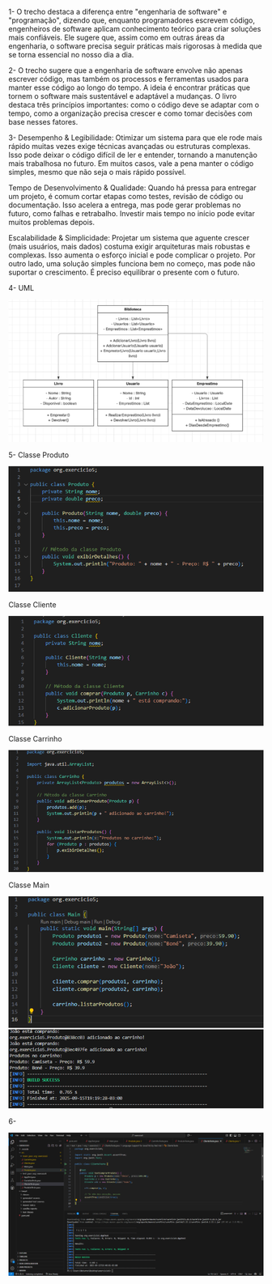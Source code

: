 1- O trecho destaca a diferença entre "engenharia de software" e "programação", dizendo que, enquanto programadores escrevem código, engenheiros de software aplicam conhecimento teórico para criar soluções mais confiáveis. Ele sugere que, assim como em outras áreas da engenharia, o software precisa seguir práticas mais rigorosas à medida que se torna essencial no nosso dia a dia.

2- O trecho sugere que a engenharia de software envolve não apenas escrever código, mas também os processos e ferramentas usados para manter esse código ao longo do tempo. A ideia é encontrar práticas que tornem o software mais sustentável e adaptável a mudanças. O livro destaca três princípios importantes: como o código deve se adaptar com o tempo, como a organização precisa crescer e como tomar decisões com base nesses fatores.

3- Desempenho & Legibilidade: Otimizar um sistema para que ele rode mais rápido muitas vezes exige técnicas avançadas ou estruturas complexas. Isso pode deixar o código difícil de ler e entender, tornando a manutenção mais trabalhosa no futuro. Em muitos casos, vale a pena manter o código simples, mesmo que não seja o mais rápido possível.

Tempo de Desenvolvimento & Qualidade: Quando há pressa para entregar um projeto, é comum cortar etapas como testes, revisão de código ou documentação. Isso acelera a entrega, mas pode gerar problemas no futuro, como falhas e retrabalho. Investir mais tempo no início pode evitar muitos problemas depois.

Escalabilidade & Simplicidade: Projetar um sistema que aguente crescer (mais usuários, mais dados) costuma exigir arquiteturas mais robustas e complexas. Isso aumenta o esforço inicial e pode complicar o projeto. Por outro lado, uma solução simples funciona bem no começo, mas pode não suportar o crescimento. É preciso equilibrar o presente com o futuro.

4- UML

![img uml](https://github.com/joaosantos13/bertoti/blob/main/engenhariadesoftware/img/UML.png)

5- Classe Produto 

![img uml](https://github.com/joaosantos13/bertoti/blob/main/engenhariadesoftware/img/img1.png)

Classe Cliente 

![img uml](https://github.com/joaosantos13/bertoti/blob/main/engenhariadesoftware/img/img3.png)

Classe Carrinho

![img uml](https://github.com/joaosantos13/bertoti/blob/main/engenhariadesoftware/img/img2.png)

Classe Main

![img uml](https://github.com/joaosantos13/bertoti/blob/main/engenhariadesoftware/img/image.png)
![img uml](https://github.com/joaosantos13/bertoti/blob/main/engenhariadesoftware/img/img4.png)

6-

![img uml](https://github.com/joaosantos13/bertoti/blob/main/engenhariadesoftware/img/imgTeste.png)


